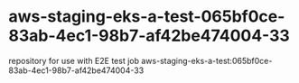 # aws-staging-eks-a-test-065bf0ce-83ab-4ec1-98b7-af42be474004-33
repository for use with E2E test job aws-staging-eks-a-test:065bf0ce-83ab-4ec1-98b7-af42be474004-33
